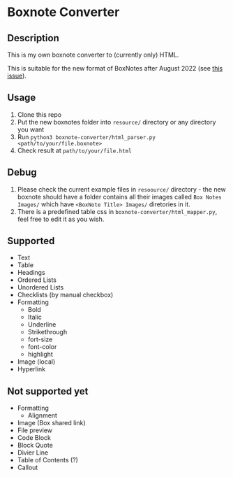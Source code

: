 # Boxnote Converter

## Description
This is my own boxnote converter to (currently only) HTML.

This is suitable for the new format of BoxNotes after August 2022 (see [this issue](https://github.com/alexwennerberg/boxnotes2html/issues/3)).

## Usage
1. Clone this repo
1. Put the new boxnotes folder into `resource/` directory or any directory you want
1. Run `python3 boxnote-converter/html_parser.py <path/to/your/file.boxnote>`
1. Check result at `path/to/your/file.html`

## Debug
1. Please check the current example files in `resoource/` directory - the new boxnote should have a folder contains all their images called `Box Notes Images/` which have `<BoxNote Title> Images/` diretories in it.
1. There is a predefined table css in `boxnote-converter/html_mapper.py`, feel free to edit it as you wish.

## Supported
 - Text
 - Table
 - Headings
 - Ordered Lists
 - Unordered Lists
 - Checklists (by manual checkbox)
 - Formatting
    - Bold
    - Italic
    - Underline
    - Strikethrough
    - fort-size
    - font-color
    - highlight
 - Image (local)
 - Hyperlink

## Not supported yet
 - Formatting
    - Alignment
 - Image (Box shared link)
 - File preview
 - Code Block
 - Block Quote
 - Divier Line
 - Table of Contents (?)
 - Callout